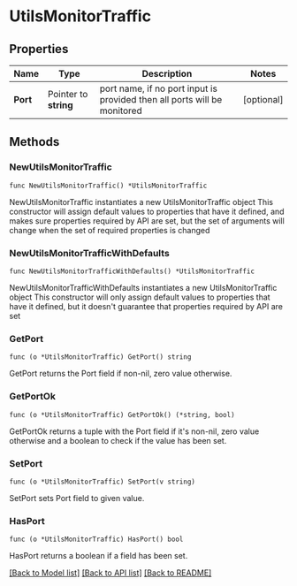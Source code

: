 # UtilsMonitorTraffic

## Properties

Name | Type | Description | Notes
------------ | ------------- | ------------- | -------------
**Port** | Pointer to **string** | port name, if no port input is provided then all ports will be monitored | [optional] 

## Methods

### NewUtilsMonitorTraffic

`func NewUtilsMonitorTraffic() *UtilsMonitorTraffic`

NewUtilsMonitorTraffic instantiates a new UtilsMonitorTraffic object
This constructor will assign default values to properties that have it defined,
and makes sure properties required by API are set, but the set of arguments
will change when the set of required properties is changed

### NewUtilsMonitorTrafficWithDefaults

`func NewUtilsMonitorTrafficWithDefaults() *UtilsMonitorTraffic`

NewUtilsMonitorTrafficWithDefaults instantiates a new UtilsMonitorTraffic object
This constructor will only assign default values to properties that have it defined,
but it doesn't guarantee that properties required by API are set

### GetPort

`func (o *UtilsMonitorTraffic) GetPort() string`

GetPort returns the Port field if non-nil, zero value otherwise.

### GetPortOk

`func (o *UtilsMonitorTraffic) GetPortOk() (*string, bool)`

GetPortOk returns a tuple with the Port field if it's non-nil, zero value otherwise
and a boolean to check if the value has been set.

### SetPort

`func (o *UtilsMonitorTraffic) SetPort(v string)`

SetPort sets Port field to given value.

### HasPort

`func (o *UtilsMonitorTraffic) HasPort() bool`

HasPort returns a boolean if a field has been set.


[[Back to Model list]](../README.md#documentation-for-models) [[Back to API list]](../README.md#documentation-for-api-endpoints) [[Back to README]](../README.md)


